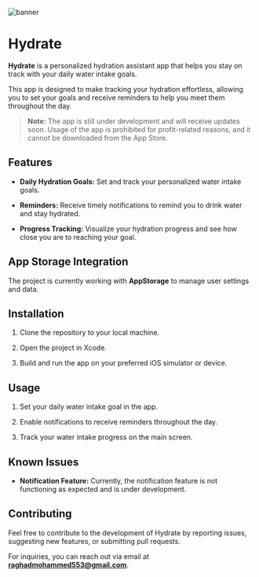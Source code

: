 ![banner](https://github.com/0xwav/Hydrate/tree/main/images/banner.png)

# Hydrate

**Hydrate** is a personalized hydration assistant app that helps you stay on track with your daily water intake goals.  

This app is designed to make tracking your hydration effortless, allowing you to set your goals and receive reminders to help you meet them throughout the day.

> **Note:** The app is still under development and will receive updates soon. Usage of the app is prohibited for profit-related reasons, and it cannot be downloaded from the App Store.

## Features

- **Daily Hydration Goals:** Set and track your personalized water intake goals.

- **Reminders:** Receive timely notifications to remind you to drink water and stay hydrated.

- **Progress Tracking:** Visualize your hydration progress and see how close you are to reaching your goal.

## App Storage Integration

The project is currently working with **AppStorage** to manage user settings and data.

## Installation

1. Clone the repository to your local machine.

2. Open the project in Xcode.

3. Build and run the app on your preferred iOS simulator or device.

## Usage

1. Set your daily water intake goal in the app.

2. Enable notifications to receive reminders throughout the day.

3. Track your water intake progress on the main screen.

## Known Issues

- **Notification Feature:** Currently, the notification feature is not functioning as expected and is under development.

## Contributing

Feel free to contribute to the development of Hydrate by reporting issues, suggesting new features, or submitting pull requests.

For inquiries, you can reach out via email at **raghadmohammed553@gmail.com**.

